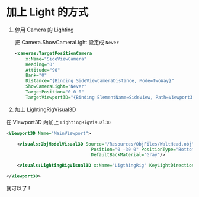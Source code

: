 # 加上 Light 的方式

1. 停用 Camera 的 Lighting

    把 Camera.ShowCameraLight 設定成 `Never`

    ```xml
    <cameras:TargetPositionCamera
        x:Name="SideViewCamera"
        Heading="0"
        Attitude="90"
        Bank="0"
        Distance="{Binding SideViewCameraDistance, Mode=TwoWay}"
        ShowCameraLight="Never"
        TargetPosition="0 0 0"
        TargetViewport3D="{Binding ElementName=SideView, Path=Viewport3D}" />
    ```

1. 加上 LightingRigVisual3D

在 Viewport3D 內加上 `LightingRigVisual3D`

```xml
<Viewport3D Name="MainViewport">

    <visuals:ObjModelVisual3D Source="/Resources/ObjFiles/WaltHead.obj"
                                Position="0 -30 0" PositionType="BottomCenter"
                                DefaultBackMaterial="Gray"/>

    <visuals:LightingRigVisual3D x:Name="LigthingRig" KeyLightDirection="0 0 -1" />

</Viewport3D>
```

就可以了 !